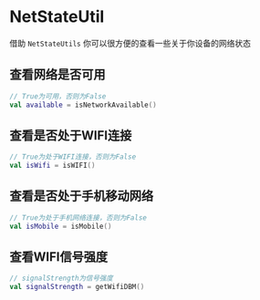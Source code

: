 # NetStateUtil

借助 `NetStateUtils` 你可以很方便的查看一些关于你设备的网络状态

## 查看网络是否可用

```kotlin
// True为可用，否则为False
val available = isNetworkAvailable()
```

## 查看是否处于WIFI连接

```kotlin
// True为处于WIFI连接，否则为False
val isWifi = isWIFI()
```

## 查看是否处于手机移动网络

```kotlin
// True为处于手机网络连接，否则为False
val isMobile = isMobile()
```

## 查看WIFI信号强度

```kotlin
// signalStrength为信号强度
val signalStrength = getWifiDBM()
```